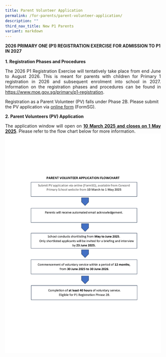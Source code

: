 ```yaml
---
title: Parent Volunteer Application
permalink: /for-parents/parent-volunteer-application/
description: ""
third_nav_title: New P1 Parents
variant: markdown
---
```

<b>2026 PRIMARY ONE (P1) REGISTRATION EXERCISE FOR ADMISSION TO P1 IN 2027</b>
<br><br>
<b>1. Registration Phases and Procedures</b>

<p style="text-align:justify">
The 2026 P1 Registration Exercise will tentatively take place from end June to August 2026. This is
meant for parents with children for Primary 1 registration in 2026 and subsequent enrolment into
school in 2027. Information on the registration phases and procedures can be found
in <a href="https://www.moe.gov.sg/primary/p1-registration" target="_blank" rel="noopener noreferrer">https://www.moe.gov.sg/primary/p1-registration</a>. 

Registration as a Parent Volunteer (PV) falls under Phase 2B. 
Please submit the PV application via <a href="https://form.gov.sg/67cfc2fcefe1ff9d53886f7d">online form</a> (FormSG).
<br>

	
<b>2. Parent Volunteers (PV) Application</b>

</p><p style="text-align:justify">The application window will open on <b><u>10 March 2025 and closes on 1 May 2025</u></b>. Please refer to the flow chart below for more information.
<br><img src="/images/Parent_Volunteer_Application_for_P1_2026_Registration_Flow_chart_page_0001__1_.jpg"><br></p>